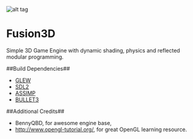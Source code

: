 ![alt tag](https://bytebucket.org/subvision/fusion3d/raw/6fd2de359262c3894658d089f24e094ef729821c/docs/html/logo.png)

Fusion3D
==

Simple 3D Game Engine with dynamic shading, physics and reflected modular programming.

##Build Dependencies##
- [GLEW](http://glew.sourceforge.net/)
- [SDL2](http://www.libsdl.org/)
- [ASSIMP](http://assimp.sourceforge.net/)
- [BULLET3](http://bulletphysics.org/)

##Additional Credits##
- BennyQBD, for awesome engine base,
- http://www.opengl-tutorial.org/, for great OpenGL learning resource.